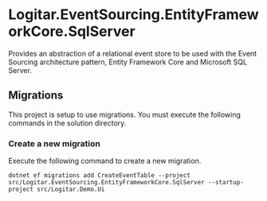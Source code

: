 # Logitar.EventSourcing.EntityFrameworkCore.SqlServer

Provides an abstraction of a relational event store to be used with the Event Sourcing architecture
pattern, Entity Framework Core and Microsoft SQL Server.

## Migrations

This project is setup to use migrations. You must execute the following commands in the solution
directory.

### Create a new migration

Execute the following command to create a new migration.

`dotnet ef migrations add CreateEventTable --project src/Logitar.EventSourcing.EntityFrameworkCore.SqlServer --startup-project src/Logitar.Demo.Ui`
